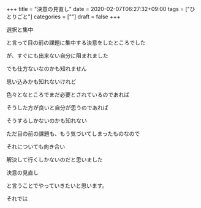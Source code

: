 +++
title = "決意の見直し"
date = 2020-02-07T06:27:32+09:00
tags = ["ひとりごと"]
categories = [""]
draft = false
+++

選択と集中

と言って目の前の課題に集中する決意をしたところでした

が、すぐにも出来ない自分に阻まれました

でも仕方ないなのかも知れません

思い込みかも知れないけれど

色々となところでまだ必要とされているのであれば

そうした方が良いと自分が思うのであれば

そうするしかないのかも知れない

ただ目の前の課題も、もう気づいてしまったものなので

それについても向き合い

解決して行くしかないのだと思いました

決意の見直し

と言うことでやっていきたいと思います。

それでは
